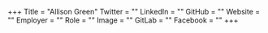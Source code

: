 +++
Title = "Allison Green"
Twitter = ""
LinkedIn = ""
GitHub = ""
Website = ""
Employer = ""
Role = ""
Image = ""
GitLab = ""
Facebook = ""
+++

